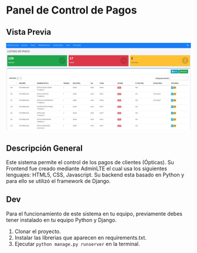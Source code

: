 # Panel de Control de Pagos

## Vista Previa

![Preview](./core/static/core/img/panel-control-design.jpg)

## Descripción General

Este sistema permite el control de los pagos de clientes (Ópticas). Su Frontend fue creado mediante AdminLTE el cual usa los siguientes lenguajes: HTML5, CSS, Javascript. Su backend esta basado en Python y para ello se utilizó el framework de Django.

## Dev

Para el funcionamiento de este sistema en tu equipo, previamente debes tener instalado en tu equipo Python y Django. 

1. Clonar el proyecto.
2. Instalar las librerias que aparecen en requirements.txt. 
3. Ejecutar ```python manage.py runserver``` en la terminal.


